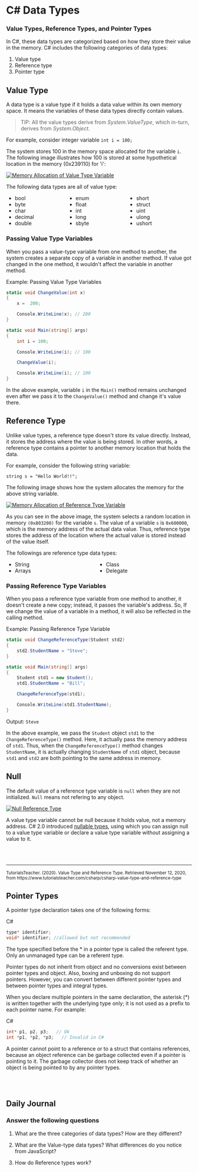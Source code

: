 # C# Data Types

### Value Types, Reference Types, and Pointer Types

In C#, these data types are categorized based on how they store their value in the memory. C# includes the following categories of data types:

1.  Value type
2.  Reference type
3.  Pointer type

## Value Type

A data type is a value type if it holds a data value within its own memory space. It means the variables of these data types directly contain values.

>TIP: All the value types derive from *System.ValueType*, which in-turn, derives from *System.Object*.

For example, consider integer variable `int i = 100;`

The system stores 100 in the memory space allocated for the variable `i`. The following image illustrates how 100 is stored at some hypothetical location in the memory (0x239110) for 'i':

[![Memory Allocation of Value Type Variable](https://www.tutorialsteacher.com/Content/images/csharp/value-type-memory-allocation.png)](https://www.tutorialsteacher.com/Content/images/csharp/value-type-memory-allocation.png)

The following data types are all of value type:
<ul style="columns: 3">
  <li>bool</li>
  <li>byte</li>
  <li>char</li>
  <li>decimal</li>
  <li>double</li>
  <li>enum</li>
  <li>float</li>
  <li>int</li>
  <li>long</li>
  <li>sbyte</li>
  <li>short</li>
  <li>struct</li>
  <li>uint</li>
  <li>ulong</li>
  <li>ushort</li>
</ul>

### Passing Value Type Variables

When you pass a value-type variable from one method to another, the system creates a separate copy of a variable in another method. If value got changed in the one method, it wouldn't affect the variable in another method.

Example: Passing Value Type Variables

```csharp
static void ChangeValue(int x)
{
    x =  200;

    Console.WriteLine(x); // 200
}

static void Main(string[] args)
{
    int i = 100;

    Console.WriteLine(i); // 100

    ChangeValue(i);

    Console.WriteLine(i); // 100
}

```

In the above example, variable `i` in the `Main()` method remains unchanged even after we pass it to the `ChangeValue()` method and change it's value there.

## Reference Type

Unlike value types, a reference type doesn't store its value directly. Instead, it stores the address where the value is being stored. In other words, a reference type contains a pointer to another memory location that holds the data.

For example, consider the following string variable:

`string s = "Hello World!!";`

The following image shows how the system allocates the memory for the above string variable.

[![Memory Allocation of Reference Type Variable](https://www.tutorialsteacher.com/Content/images/csharp/raference-type-memory-allocation.png)](https://www.tutorialsteacher.com/Content/images/csharp/raference-type-memory-allocation.png)

As you can see in the above image, the system selects a random location in memory `(0x803200)` for the variable `s`. The value of a variable `s` is `0x600000`, which is the memory address of the actual data value. Thus, reference type stores the address of the location where the actual value is stored instead of the value itself.

The followings are reference type data types:
<ul style="columns: 2">
<li>String</li>
<li>Arrays</li>
<li>Class</li>
<li>Delegate</li>
</ul>

### Passing Reference Type Variables

When you pass a reference type variable from one method to another, it doesn't create a new copy; instead, it passes the variable's address. So, If we change the value of a variable in a method, it will also be reflected in the calling method.

Example: Passing Reference Type Variable

```csharp
static void ChangeReferenceType(Student std2)
{
    std2.StudentName = "Steve";
}

static void Main(string[] args)
{
    Student std1 = new Student();
    std1.StudentName = "Bill";

    ChangeReferenceType(std1);

    Console.WriteLine(std1.StudentName);
}

```
Output: `Steve`

In the above example, we pass the `Student` object `std1` to the `ChangeReferenceType()` method. Here, it actually pass the memory address of `std1`. Thus, when the `ChangeReferenceType()` method changes `StudentName`, it is actually changing `StudentName` of `std1` object, because `std1` and `std2` are both pointing to the same address in memory.

## Null

The default value of a reference type variable is `null` when they are not initialized. `Null` means not refering to any object.

[![Null Reference Type](https://www.tutorialsteacher.com/Content/images/csharp/null.png)](https://www.tutorialsteacher.com/Content/images/csharp/null.png)

A value type variable cannot be null because it holds value, not a memory address. C# 2.0 introduced [nullable types](https://www.tutorialsteacher.com/csharp/csharp-nullable-types), using which you can assign null to a value type variable or declare a value type variable without assigning a value to it.


<br>
<br>
<hr>
<small>TutorialsTeacher. (2020). Value Type and Reference Type. Retrieved November 12, 2020, from https://www.tutorialsteacher.com/csharp/csharp-value-type-and-reference-type</small>
<br>

## Pointer Types
A pointer type declaration takes one of the following forms:

C#

```csharp
type* identifier;
void* identifier; //allowed but not recommended
```
The type specified before the * in a pointer type is called the referent type. Only an unmanaged type can be a referent type.

Pointer types do not inherit from object and no conversions exist between pointer types and object. Also, boxing and unboxing do not support pointers. However, you can convert between different pointer types and between pointer types and integral types.

When you declare multiple pointers in the same declaration, the asterisk (*) is written together with the underlying type only; it is not used as a prefix to each pointer name. For example:

C#

```csharp
int* p1, p2, p3;   // Ok
int *p1, *p2, *p3;   // Invalid in C#
```
A pointer cannot point to a reference or to a struct that contains references, because an object reference can be garbage collected even if a pointer is pointing to it. The garbage collector does not keep track of whether an object is being pointed to by any pointer types.


<br>
<br>

## Daily Journal
### Answer the following questions
 
1. What are the three categories of data types? How are they different?

2. What are the Value-type data types? What differences do you notice from JavaScript?

3. How do Reference types work?